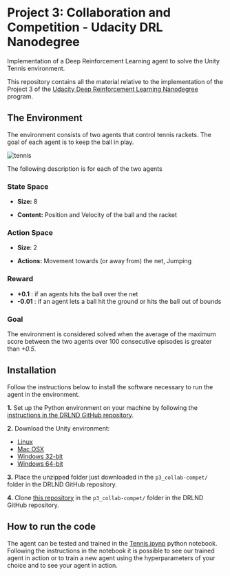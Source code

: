 # Project 3: Collaboration and Competition - Udacity DRL Nanodegree
Implementation of a Deep Reinforcement Learning agent to solve the Unity Tennis environment.

This repository contains all the material relative to the implementation of the Project 3 of the [Udacity Deep Reinforcement Learning Nanodegree](https://www.udacity.com/course/deep-reinforcement-learning-nanodegree--nd893) program.


## The Environment
The environment consists of two agents that control tennis rackets. The goal of each agent is to keep the ball in play.

![tennis](https://user-images.githubusercontent.com/36470989/63344602-18f53080-c351-11e9-99bb-630245001acc.gif) 

The following description is for each of the two agents
### State Space
- **Size:** 8

- **Content:** Position and Velocity of the ball and the racket

### Action Space
- **Size**: 2

- **Actions:** Movement towards (or away from) the net, Jumping

### Reward

- **+0.1**  : if an agents hits the ball over the net
- **-0.01** : if an agent lets a ball hit the ground or hits the ball out of bounds

### Goal

The environment is considered solved when the average of the maximum score between the two agents over 100 consecutive episodes is greater than *+0.5*.

## Installation

Follow the instructions below to install the software necessary to run the agent in the environment.

**1.** Set up the Python environment on your machine by following the [instructions in the DRLND GitHub repository](https://github.com/udacity/deep-reinforcement-learning#dependencies).

**2.** Download the Unity environment:
- [Linux](https://s3-us-west-1.amazonaws.com/udacity-drlnd/P3/Tennis/Tennis_Linux.zip)
- [Mac OSX](https://s3-us-west-1.amazonaws.com/udacity-drlnd/P3/Tennis/Tennis.app.zip)
- [Windows 32-bit](https://s3-us-west-1.amazonaws.com/udacity-drlnd/P3/Tennis/Tennis_Windows_x86.zip)
- [Windows 64-bit](https://s3-us-west-1.amazonaws.com/udacity-drlnd/P3/Tennis/Tennis_Windows_x86_64.zip)

**3.** Place the unzipped folder just downloaded in the `p3_collab-compet/` folder in the DRLND GitHub repository.

**4.** Clone [this repository](https://github.com/matteolucchi/udacity-drl-p3-collaboration) in the `p3_collab-compet/` folder in the DRLND GitHub repository.

## How to run the code

The agent can be tested and trained in the [Tennis.ipynp](https://github.com/matteolucchi/udacity-drl-p1-navigation/blob/master/Tennis.ipynb) python notebook. Following the instructions in the notebook it is possible to see our trained agent in action or to train a new agent using the hyperparameters of your choice and to see your agent in action.

